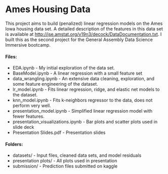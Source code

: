 # Ames Housing Data

This project aims to build (penalized) linear regression models on the Ames Iowa housing data set. 
A detailed description of the features in this data set is available at <http://jse.amstat.org/v19n3/decock/DataDocumentation.txt>.
I built this as the second project for the General Assembly Data Science Immersive bootcamp.

#### Files:
* EDA.ipynb - My initial exploration of the data set.
* BaseModel.ipynb - A linear regression with a small feature set
* data_wrangling.ipynb - An extensive data cleaning, exploration, and some feature engineering of the dataset.
* lr_model.ipynb - Fits linear regression, ridge, and elastic net models to the dataset.
* knn_model.ipynb - Fits k-neighbors regressor to the data, does not perform very well.
* presentation_model.ipynb - Simplified linear regression model with fewer features.
* presentation_visualizations.ipynb - Bar plots and scatter plots used in slide deck
* Presentation Slides.pdf - Presentation slides

#### Folders:
* datasets/ - Input files, cleaned data sets, and model residuals
* presentation plots/ - All plots used in presentation
* submission/ - Prediction files submitted on kaggle
